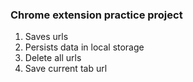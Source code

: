 ### Chrome extension practice project

1. Saves urls
2. Persists data in local storage
3. Delete all urls
4. Save current tab url
